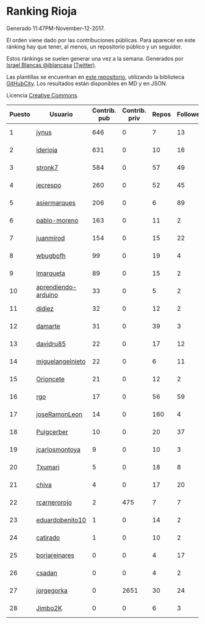 # Ranking Rioja

Generado 11:47PM-November-12-2017.

El orden viene dado por las contribuciones públicas. Para aparecer en este ránking hay que tener, al menos, un repositorio público y un seguidor.

Estos ránkings se suelen generar una vez a la semana. Generados por [Israel Blancas @iblancasa](https://github.com/iblancasa/) [(Twitter)](https://twitter.com/iblancasa).

Las plantillas se encuentran en [este repositorio](https://github.com/iblancasa/GH-Spanish-Ranking), utilizando la biblioteca [GitHubCity](https://github.com/iblancasa/GitHubCity). Los resultados están disponibles en MD y en JSON.

Licencia [Creative Commons](https://creativecommons.org/licenses/by/4.0/).

| Puesto   |  Usuario  | Contrib. pub | Contrib. priv |Repos| Followers | Desde |  Avatar  |
|----------|-----------|--------------|---------------|-----|-----------|-------|----------|
|1|[jynus](https://github.com/jynus)|646|0|7|13|2014-08-28|![jynus](https://avatars1.githubusercontent.com/u/8576860)|
|2|[iderioja](https://github.com/iderioja)|631|0|10|16|2013-07-25|![iderioja](https://avatars3.githubusercontent.com/u/5090808)|
|3|[stronk7](https://github.com/stronk7)|584|0|57|49|2009-12-14|![stronk7](https://avatars3.githubusercontent.com/u/167147)|
|4|[jecrespo](https://github.com/jecrespo)|260|0|52|45|2012-03-15|![jecrespo](https://avatars2.githubusercontent.com/u/1539718)|
|5|[asiermarques](https://github.com/asiermarques)|206|0|6|89|2009-11-05|![asiermarques](https://avatars0.githubusercontent.com/u/149459)|
|6|[pablo-moreno](https://github.com/pablo-moreno)|163|0|11|2|2014-07-18|![pablo-moreno](https://avatars1.githubusercontent.com/u/8203696)|
|7|[juanmirod](https://github.com/juanmirod)|154|0|15|22|2013-02-27|![juanmirod](https://avatars2.githubusercontent.com/u/3714422)|
|8|[wbugbofh](https://github.com/wbugbofh)|99|0|19|4|2013-04-24|![wbugbofh](https://avatars2.githubusercontent.com/u/4250161)|
|9|[lmarqueta](https://github.com/lmarqueta)|89|0|15|2|2015-09-17|![lmarqueta](https://avatars1.githubusercontent.com/u/14338278)|
|10|[aprendiendo-arduino](https://github.com/aprendiendo-arduino)|33|0|5|2|2016-09-02|![aprendiendo-arduino](https://avatars3.githubusercontent.com/u/21957254)|
|11|[didiez](https://github.com/didiez)|32|0|12|2|2011-02-22|![didiez](https://avatars0.githubusercontent.com/u/632860)|
|12|[damarte](https://github.com/damarte)|31|0|39|3|2013-04-30|![damarte](https://avatars2.githubusercontent.com/u/4304282)|
|13|[davidru85](https://github.com/davidru85)|22|0|17|12|2010-11-08|![davidru85](https://avatars2.githubusercontent.com/u/472324)|
|14|[miguelangelnieto](https://github.com/miguelangelnieto)|22|0|6|11|2011-05-25|![miguelangelnieto](https://avatars2.githubusercontent.com/u/810868)|
|15|[Orioncete](https://github.com/Orioncete)|21|0|12|2|2016-03-12|![Orioncete](https://avatars0.githubusercontent.com/u/17803185)|
|16|[rgo](https://github.com/rgo)|17|0|56|59|2009-01-16|![rgo](https://avatars1.githubusercontent.com/u/47124)|
|17|[joseRamonLeon](https://github.com/joseRamonLeon)|14|0|160|4|2012-04-26|![joseRamonLeon](https://avatars1.githubusercontent.com/u/1682282)|
|18|[Puigcerber](https://github.com/Puigcerber)|10|0|20|37|2011-06-22|![Puigcerber](https://avatars2.githubusercontent.com/u/866808)|
|19|[jcarlosmontoya](https://github.com/jcarlosmontoya)|9|0|10|3|2014-05-23|![jcarlosmontoya](https://avatars1.githubusercontent.com/u/7680456)|
|20|[Txumari](https://github.com/Txumari)|5|0|18|8|2010-09-16|![Txumari](https://avatars1.githubusercontent.com/u/401963)|
|21|[chiva](https://github.com/chiva)|4|0|17|20|2010-06-15|![chiva](https://avatars1.githubusercontent.com/u/305333)|
|22|[rcarnerorojo](https://github.com/rcarnerorojo)|2|475|7|7|2014-04-17|![rcarnerorojo](https://avatars0.githubusercontent.com/u/7326722)|
|23|[eduardobenito10](https://github.com/eduardobenito10)|1|0|14|2|2011-09-06|![eduardobenito10](https://avatars1.githubusercontent.com/u/1029956)|
|24|[catirado](https://github.com/catirado)|1|0|10|2|2010-08-04|![catirado](https://avatars2.githubusercontent.com/u/354151)|
|25|[borjareinares](https://github.com/borjareinares)|0|0|4|17|2011-01-26|![borjareinares](https://avatars3.githubusercontent.com/u/584645)|
|26|[csadan](https://github.com/csadan)|0|0|4|2|2014-01-21|![csadan](https://avatars0.githubusercontent.com/u/6459730)|
|27|[jorgegorka](https://github.com/jorgegorka)|0|2651|30|24|2008-05-07|![jorgegorka](https://avatars3.githubusercontent.com/u/9585)|
|28|[Jimbo2K](https://github.com/Jimbo2K)|0|0|6|3|2016-03-15|![Jimbo2K](https://avatars1.githubusercontent.com/u/17853527)|
